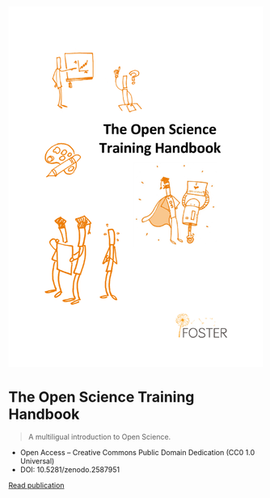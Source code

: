 ![cover](openscience-en/cover.png ':size=50%')

# The Open Science Training Handbook  

> A multiligual introduction to Open Science.

- Open Access &ndash; Creative Commons Public Domain Dedication (CC0 1.0 Universal)
- DOI: 10.5281/zenodo.2587951

[Read publication](#table-of-contents)
